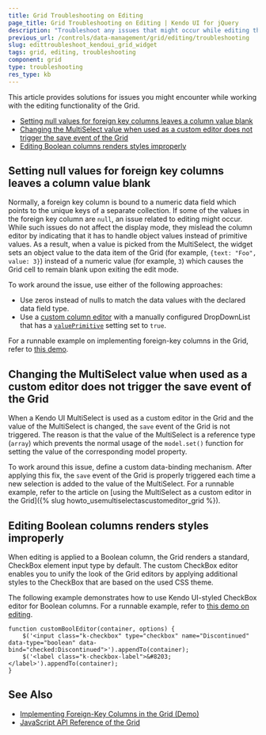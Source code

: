 ```yaml
---
title: Grid Troubleshooting on Editing
page_title: Grid Troubleshooting on Editing | Kendo UI for jQuery
description: "Troubleshoot any issues that might occur while editing the data of the Kendo UI Grid for jQuery."
previous_url: /controls/data-management/grid/editing/troubleshooting
slug: edittroubleshoot_kendoui_grid_widget
tags: grid, editing, troubleshooting
component: grid
type: troubleshooting
res_type: kb
---
```


This article provides solutions for issues you might encounter while working with the editing functionality of the Grid.

* [Setting null values for foreign key columns leaves a column value blank](#setting-null-values-for-foreign-key-columns-leaves-a-column-value-blank)
* [Changing the MultiSelect value when used as a custom editor does not trigger the save event of the Grid](#changing-the-multiselect-value-when-used-as-a-editor-does-not-trigger-the-save-event-of-the-grid)
* [Editing Boolean columns renders styles improperly](#editing-boolean-columns-renders-styles-improperly)

## Setting null values for foreign key columns leaves a column value blank

Normally, a foreign key column is bound to a numeric data field which points to the unique keys of a separate collection. If some of the values in the foreign key column are `null`, an issue related to editing might occur. While such issues do not affect the display mode, they mislead the column editor by indicating that it has to handle object values instead of primitive values. As a result, when a value is picked from the MultiSelect, the widget sets an object value to the data item of the Grid (for example, `{text: "Foo", value: 3}`) instead of a numeric value (for example, `3`) which causes the Grid cell to remain blank upon exiting the edit mode.

To work around the issue, use either of the following approaches:

* Use zeros instead of nulls to match the data values with the declared data field type.
* Use a [custom column editor](http://demos.telerik.com/kendo-ui/grid/editing-custom) with a manually configured DropDownList that has a [`valuePrimitive`](/api/javascript/ui/dropdownlist/configuration/valueprimitive) setting set to `true`.

For a runnable example on implementing foreign-key columns in the Grid, refer to [this demo](https://demos.telerik.com/kendo-ui/grid/foreignkeycolumn).

## Changing the MultiSelect value when used as a custom editor does not trigger the save event of the Grid

When a Kendo UI MultiSelect is used as a custom editor in the Grid and the value of the MultiSelect is changed, the `save` event of the Grid is not triggered. The reason is that the value of the MultiSelect is a reference type (`array`) which prevents the normal usage of the `model.set()` function for setting the value of the corresponding model property.

To work around this issue, define a custom data-binding mechanism. After applying this fix, the `save` event of the Grid is properly triggered each time a new selection is added to the value of the MultiSelect. For a runnable example, refer to the article on [using the MultiSelect as a custom editor in the Grid]({% slug howto_usemultiselectascustomeditor_grid %}).

## Editing Boolean columns renders styles improperly  

When editing is applied to a Boolean column, the Grid renders a standard, CheckBox element input type by default. The custom CheckBox editor enables you to unify the look of the Grid editors by applying additional styles to the CheckBox that are based on the used CSS theme.

The following example demonstrates how to use Kendo UI-styled CheckBox editor for Boolean columns. For a runnable example, refer to [this demo on editing](http://demos.telerik.com/kendo-ui/grid/editing).

    function customBoolEditor(container, options) {
        $('<input class="k-checkbox" type="checkbox" name="Discontinued" data-type="boolean" data-bind="checked:Discontinued">').appendTo(container);
        $('<label class="k-checkbox-label">&#8203;</label>').appendTo(container);
    }

## See Also

* [Implementing Foreign-Key Columns in the Grid (Demo)](https://demos.telerik.com/kendo-ui/grid/foreignkeycolumn)
* [JavaScript API Reference of the Grid](/api/javascript/ui/grid)
